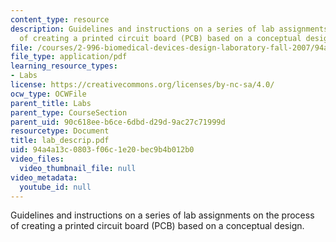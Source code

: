 ```yaml
---
content_type: resource
description: Guidelines and instructions on a series of lab assignments on the process
  of creating a printed circuit board (PCB) based on a conceptual design.
file: /courses/2-996-biomedical-devices-design-laboratory-fall-2007/94a4a13c0803f06c1e20bec9b4b012b0_lab_descrip.pdf
file_type: application/pdf
learning_resource_types:
- Labs
license: https://creativecommons.org/licenses/by-nc-sa/4.0/
ocw_type: OCWFile
parent_title: Labs
parent_type: CourseSection
parent_uid: 90c618ee-b6ce-6dbd-d29d-9ac27c71999d
resourcetype: Document
title: lab_descrip.pdf
uid: 94a4a13c-0803-f06c-1e20-bec9b4b012b0
video_files:
  video_thumbnail_file: null
video_metadata:
  youtube_id: null
---
```

Guidelines and instructions on a series of lab assignments on the process of creating a printed circuit board (PCB) based on a conceptual design.